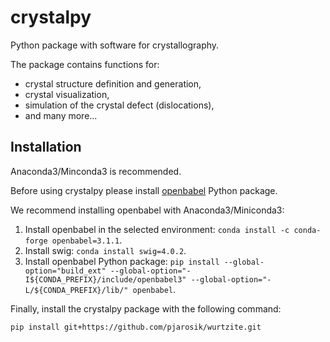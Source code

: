 # crystalpy
Python package with software for crystallography. 

The package contains functions for:
- crystal structure definition and generation,
- crystal visualization,
- simulation of the crystal defect (dislocations),
- and many more...

## Installation

Anaconda3/Minconda3 is recommended.

Before using crystalpy please install [openbabel](https://openbabel.org/docs/current/UseTheLibrary/Python.html) Python package.

We recommend installing openbabel with Anaconda3/Miniconda3:

1. Install openbabel in the selected environment: `conda install -c conda-forge openbabel=3.1.1`.
2. Install swig: `conda install swig=4.0.2`.
3. Install openbabel Python package: `pip install --global-option="build_ext" --global-option="-I${CONDA_PREFIX}/include/openbabel3" --global-option="-L/${CONDA_PREFIX}/lib/" openbabel`.


Finally, install the crystalpy package with the following command:
```
pip install git+https://github.com/pjarosik/wurtzite.git
```
